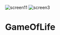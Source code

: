 ![screen11](https://user-images.githubusercontent.com/100186256/162419370-79116c7a-86fa-4a86-b2e8-3ad6186b87c0.png)
![screen3](https://user-images.githubusercontent.com/100186256/162419405-7c56ef92-cf35-4fb6-9caf-1e1263d98c4f.png)
# GameOfLife
